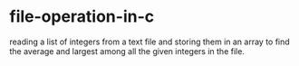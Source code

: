 # file-operation-in-c
reading a list of integers from a text file and storing them in an array to find the average and largest among all the given integers in the file.
